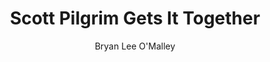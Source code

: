 ---
title: Scott Pilgrim Gets It Together
author: Bryan Lee O'Malley
readingDate: 2010-08-01
layout: book
---